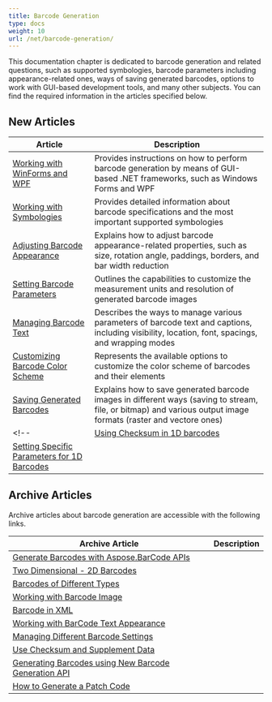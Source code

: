 ```yaml
---
title: Barcode Generation
type: docs
weight: 10
url: /net/barcode-generation/
---
```

This documentation chapter is dedicated to barcode generation and related questions, such as supported symbologies, barcode parameters including appearance-related ones, ways of saving generated barcodes, options to work with GUI-based development tools, and many other subjects. You can find the required information in the articles specified below.
  
## New Articles
    
|Article|Description|
|---|---|
|[Working with WinForms and WPF](/barcode/net/working-with-winforms-and-wpf/)|Provides instructions on how to perform barcode generation by means of GUI-based .NET frameworks, such as Windows Forms and WPF|
|[Working with Symbologies](/barcode/net/working-with-symbologies/)|Provides detailed information about barcode specifications and the most important supported symbologies|
|[Adjusting Barcode Appearance](/barcode/net/adjusting-barcode-appearance/)|Explains how to adjust barcode appearance-related properties, such as size, rotation angle, paddings, borders, and bar width reduction|
|[Setting Barcode Parameters](/barcode/net/setting-barcode-parameters/)|Outlines the capabilities to customize the measurement units and resolution of generated barcode images|
|[Managing Barcode Text](/barcode/net/managing-barcode-text/)|Describes the ways to manage various parameters of barcode text and captions, including visibility, location, font, spacings, and wrapping modes|
|[Customizing Barcode Color Scheme](/barcode/net/customizing-barcode-color-scheme/)|Represents the available options to customize the color scheme of barcodes and their elements|
|[Saving Generated Barcodes](/barcode/net/saving-generated-barcodes/)|Explains how to save generated barcode images in different ways (saving to stream, file, or bitmap) and various output image formats (raster and vectore ones)|
<!--|[Using Checksum in 1D barcodes](/barcode/net/using-checksum-and-data-supplement/)|Describes the pecularities of setting checksum for 1D barcodes|
|[Setting Specific Parameters for 1D Barcodes]()||-->
  
## Archive Articles
  
Archive articles about barcode generation are accessible with the following links.  
  
|Archive Article|Description|
|---|---|
|[Generate Barcodes with Aspose.BarCode APIs](https://docs.aspose.com/barcode/net/generate-barcodes-with-aspose-barcode-apis/)||
|[Two Dimensional - 2D Barcodes](https://docs.aspose.com/barcode/net/two-dimensional-2d-barcodes/)||
|[Barcodes of Different Types](https://docs.aspose.com/barcode/net/barcodes-of-different-types/)||
|[Working with Barcode Image](https://docs.aspose.com/barcode/net/working-with-barcode-image/)||
|[Barcode in XML](https://docs.aspose.com/barcode/net/barcode-in-xml/)||
|[Working with BarCode Text Appearance](https://docs.aspose.com/barcode/net/working-with-barcode-text-appearance/)||
|[Managing Different Barcode Settings](https://docs.aspose.com/barcode/net/managing-different-barcode-settings/)||
|[Use Checksum and Supplement Data](https://docs.aspose.com/barcode/net/use-checksum-and-supplement-data/)||
|[Generating Barcodes using New Barcode Generation API](https://docs.aspose.com/barcode/net/generating-barcodes-using-new-barcode-generation-api/)||
|[How to Generate a Patch Code](https://docs.aspose.com/barcode/net/how-to-generate-a-patch-code/)||
  